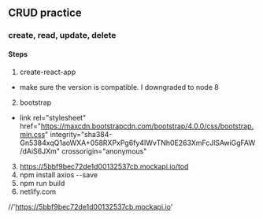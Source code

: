 ## CRUD practice

### create, read, update, delete

#### Steps

1. create-react-app <name>
* make sure the version is compatible. I downgraded to node 8
2. bootstrap
* link rel="stylesheet" href="https://maxcdn.bootstrapcdn.com/bootstrap/4.0.0/css/bootstrap.min.css" integrity="sha384-Gn5384xqQ1aoWXA+058RXPxPg6fy4IWvTNh0E263XmFcJlSAwiGgFAW/dAiS6JXm" crossorigin="anonymous"
3. https://5bbf9bec72de1d00132537cb.mockapi.io/tod
4. npm install axios --save
5. npm run build
6. netlify.com


//'https://5bbf9bec72de1d00132537cb.mockapi.io'
